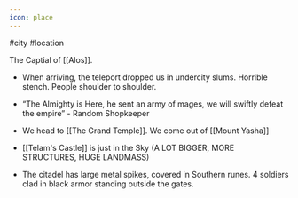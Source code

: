 ```yaml
---
icon: place 
---
```

#city #location 

The Captial of [[Alos]].

- When arriving, the teleport dropped us in undercity slums. Horrible stench. People shoulder to shoulder.
- “The Almighty is Here, he sent an army of mages, we will swiftly defeat the empire” - Random Shopkeeper
- We head to [[The Grand Temple]]. We come out of [[Mount Yasha]]
- [[Telam's Castle]] is just in the Sky (A LOT BIGGER, MORE STRUCTURES, HUGE LANDMASS)


- The citadel has large metal spikes, covered in Southern runes. 4 soldiers clad in black armor standing outside the gates.
